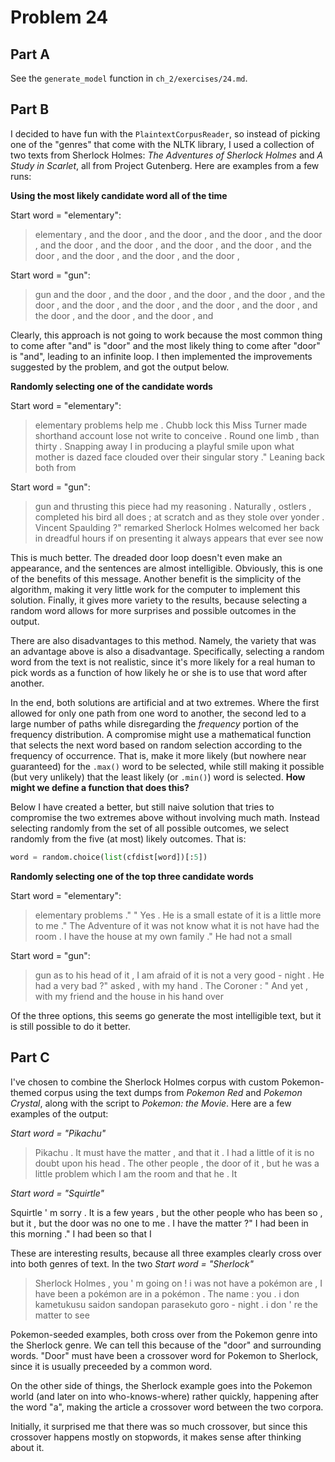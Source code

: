 Problem 24
==========

Part A
------

See the `generate_model` function in `ch_2/exercises/24.md`.

Part B
------

I decided to have fun with the `PlaintextCorpusReader`, so instead of picking one of the "genres" that come with the
NLTK library, I used a collection of two texts from Sherlock Holmes: *The Adventures of Sherlock Holmes* and
*A Study in Scarlet*, all from Project Gutenberg. Here are examples from a few runs:

**Using the most likely candidate word all of the time**

Start word = "elementary":

> elementary , and the door , and the door , and the door , and the door , and the door , and the door , and the door , and the door , and the door , and the door , and the door , and the door ,

Start word = "gun":

> gun and the door , and the door , and the door , and the door , and the door , and the door , and the door , and the door , and the door , and the door , and the door , and the door , and

Clearly, this approach is not going to work because the most common thing to come after "and" is "door" and the most likely thing to come after "door" is "and", leading to an infinite loop.
I then implemented the improvements suggested by the problem, and got the output below.

**Randomly selecting one of the candidate words**

Start word = "elementary":

> elementary problems help me . Chubb lock this Miss Turner made shorthand account lose not write to conceive . Round one limb , than thirty . Snapping away I in producing a playful smile upon what mother is dazed face clouded over their singular story ." Leaning back both from

Start word = "gun":

> gun and thrusting this piece had my reasoning . Naturally , ostlers , completed his bird all does ; at scratch and as they stole over yonder . Vincent Spaulding ?" remarked Sherlock Holmes welcomed her back in dreadful hours if on presenting it always appears that ever see now

This is much better. The dreaded door loop doesn't even make an appearance, and the sentences are almost intelligible.
Obviously, this is one of the benefits of this message. Another benefit is the simplicity of the algorithm, making it
very little work for the computer to implement this solution. Finally, it gives more variety to the results, because
selecting a random word allows for more surprises and possible outcomes in the output.

There are also disadvantages to this method. Namely, the variety that was an advantage above is also a disadvantage.
Specifically, selecting a random word from the text is not realistic, since it's more likely for a real human to pick
words as a function of how likely he or she is to use that word after another.

In the end, both solutions are artificial and at two extremes. Where the first allowed for only one path from one word
to another, the second led to a large number of paths while disregarding the *frequency* portion of the frequency
distribution. A compromise might use a mathematical function that selects the next word based on random selection
according to the frequency of occurrence. That is, make it more likely (but nowhere near guaranteed) for the `.max()`
word to be selected, while still making it possible (but very unlikely) that the least likely (or `.min()`) word is
selected. **How might we define a function that does this?**

Below I have created a better, but still naive solution that tries to compromise the two extremes above without
involving much math. Instead selecting randomly from the set of all possible outcomes, we select randomly from
the five (at most) likely outcomes. That is:

```python
word = random.choice(list(cfdist[word])[:5])
```

**Randomly selecting one of the top three candidate words**

Start word = "elementary":

> elementary problems ." " Yes . He is a small estate of it is a little more to me ." The Adventure of it was not know what it is not have had the room . I have the house at my own family ." He had not a small

Start word = "gun":

> gun as to his head of it , I am afraid of it is not a very good - night . He had a very bad ?" asked , with my hand . The Coroner : " And yet , with my friend and the house in his hand over

Of the three options, this seems go generate the most intelligible text, but it is still possible to do it better.


Part C
------

I've chosen to combine the Sherlock Holmes corpus with custom Pokemon-themed corpus using the text dumps from *Pokemon
Red* and *Pokemon Crystal*, along with the script to *Pokemon: the Movie*. Here are a few examples of the output:

*Start word = "Pikachu"*

> Pikachu . It must have the matter , and that it . I had a little of it is no doubt upon his head . The other people , the door of it , but he was a little problem which I am the room and that he . It

*Start word = "Squirtle"*

Squirtle ' m sorry . It is a few years , but the other people who has been so , but it , but the door was no one to me . I have the matter ?" I had been in this morning ." I had been so that I

These are interesting results, because all three examples clearly cross over into both genres of text. In the two
*Start word = "Sherlock"*

> Sherlock Holmes , you ' m going on ! i was not have a pokémon are , I have been a pokémon are in a pokémon . The name : you . i don kametukusu saidon sandopan parasekuto goro - night . i don ' re the matter to see

Pokemon-seeded examples, both cross over from the Pokemon genre into the Sherlock genre. We can tell this because of
the "door" and surrounding words. "Door" must have been a crossover word for Pokemon to Sherlock, since it is usually
preceeded by a common word.

On the other side of things, the Sherlock example goes into the Pokemon world (and later on into who-knows-where) rather
quickly, happening after the word "a", making the article a crossover word between the two corpora.

Initially, it surprised me that there was so much crossover, but since this crossover happens mostly on stopwords,
it makes sense after thinking about it.

